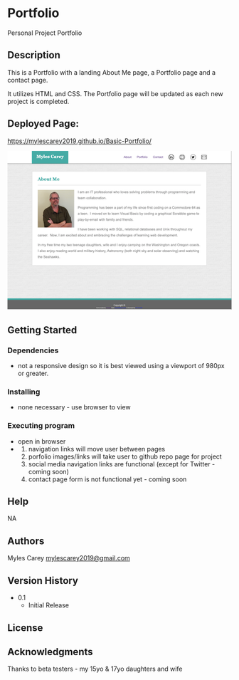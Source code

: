 # Portfolio 

Personal Project Portfolio

## Description
 
This is a Portfolio with a landing About Me page, a Portfolio page and a contact page.

It utilizes HTML and CSS.  The Portfolio page will be updated as each new project is completed.

## Deployed Page:
https://mylescarey2019.github.io/Basic-Portfolio/

![Portfolio page](assets/images/portfoliopage.png)


## Getting Started

### Dependencies

* not a responsive design so it is best viewed using a viewport of 980px or greater.

### Installing

* none necessary - use browser to view

### Executing program

* open in browser 
*   1. navigation links will move user between pages
    2. porfolio images/links will take user to github repo page for project
    3. social media navigation links are functional (except for Twitter - coming soon)
    4. contact page form is not functional yet - coming soon
    

## Help

NA

## Authors

Myles Carey 
mylescarey2019@gmail.com 

## Version History
 
* 0.1
    * Initial Release

## License


## Acknowledgments

Thanks to beta testers - my 15yo & 17yo daughters and wife 
